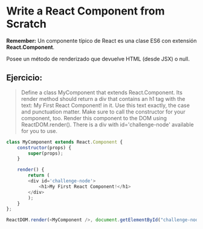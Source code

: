 # Write a React Component from Scratch

**Remember:**
Un componente típico de React es una clase ES6 con extensión **React.Component**.

Posee un método de renderizado que devuelve HTML (desde JSX) o null.

## Ejercicio:


> Define a class MyComponent that extends React.Component. Its render method should return a div that contains an h1 tag with the text: My First React Component! in it. Use this text exactly, the case and punctuation matter. Make sure to call the constructor for your component, too.
> Render this component to the DOM using ReactDOM.render(). There is a div with id='challenge-node' available for you to use.

```js
class MyComponent extends React.Component {
    constructor(props) {
        super(props);
    }

    render() {
        return (
        <div id='challenge-node'>
            <h1>My First React Component!</h1>
        </div>
        );
    }
};

ReactDOM.render(<MyComponent />, document.getElementById("challenge-node"));
